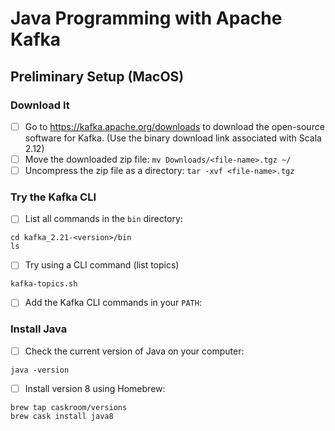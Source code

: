 # Java Programming with Apache Kafka

## Preliminary Setup (MacOS)

### Download It
- [ ] Go to https://kafka.apache.org/downloads to download the open-source software for Kafka. (Use the binary download link associated with Scala 2.12)
- [ ] Move the downloaded zip file: `mv Downloads/<file-name>.tgz ~/`
- [ ] Uncompress the zip file as a directory: `tar -xvf <file-name>.tgz`

### Try the Kafka CLI
- [ ] List all commands in the `bin` directory:
```
cd kafka_2.21-<version>/bin
ls 
```
- [ ] Try using a CLI command (list topics)
```
kafka-topics.sh
```
- [ ] Add the Kafka CLI commands in your `PATH`: 

### Install Java
- [ ] Check the current version of Java on your computer:
```
java -version 
```
- [ ] Install version 8 using Homebrew: 
```
brew tap caskroom/versions
brew cask install java8
```


